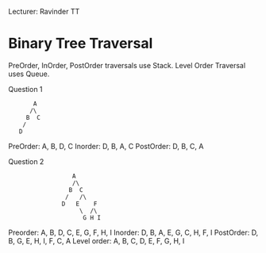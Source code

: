 Lecturer: Ravinder TT

# Binary Tree Traversal

PreOrder, InOrder, PostOrder traversals use Stack.
Level Order Traversal uses Queue.

Question 1

           A
          /\
         B  C
        /
       D
     
PreOrder: A, B, D, C
Inorder: D, B, A, C
PostOrder: D, B, C, A

Question 2


                      A
                      /\
                     B  C
                    /   /\ 
                   D   E    F
                        \  /\
                         G H I

Preorder: A, B, D, C, E, G, F, H, I
Inorder: D, B, A, E, G, C, H, F, I
PostOrder: D, B, G, E, H, I, F, C, A
Level order: A, B, C, D, E, F, G, H, I
